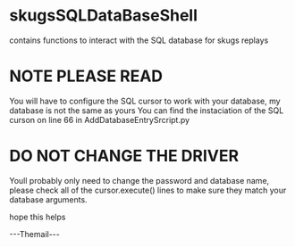 # skugsSQLDataBaseShell
contains functions to interact with the SQL database for skugs replays
# NOTE PLEASE READ
You will have to configure the SQL cursor to work with your database, my database is not the same as yours
You can find the instaciation of the SQL curson on line 66 in AddDatabaseEntrySrcript.py
# DO NOT CHANGE THE DRIVER
Youll probably only need to change the password and database name, please check all of the cursor.execute() lines to make sure they match your database arguments.

hope this helps

---Themail---
